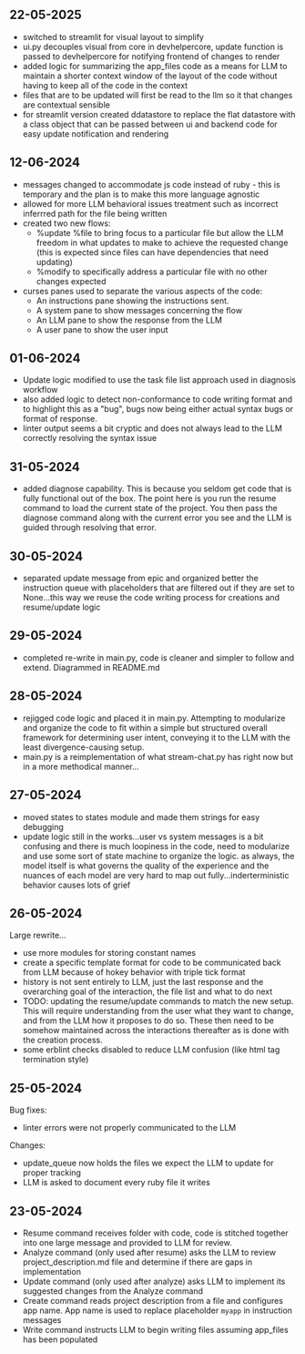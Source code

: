 ## 22-05-2025

- switched to streamlit for visual layout to simplify
- ui.py decouples visual from core in devhelpercore, update function is passed to devhelpercore for notifying frontend of changes to render
- added logic for summarizing the app_files code as a means for LLM to maintain a shorter context window of the layout of the code without having to keep all of the code in the context
- files that are to be updated will first be read to the llm so it that changes are contextual sensible
- for streamlit version created ddatastore to replace the flat datastore with a class object that can be passed between ui and backend code for easy update notification and rendering


## 12-06-2024

- messages changed to accommodate js code instead of ruby - this is temporary and the plan is to make this more language agnostic
- allowed for more LLM behavioral issues treatment such as incorrect inferrred path for the file being written
- created two new flows:
  - %update %file to bring focus to a particular file but allow the LLM freedom in what updates to make to achieve the requested change (this is expected since files can have dependencies that need updating)
  - %modify to specifically address a particular file with no other changes expected
- curses panes used to separate the various aspects of the code:
  - An instructions pane showing the instructions sent.
  - A system pane to show messages concerning the flow
  - An LLM pane to show the response from the LLM
  - A user pane to show the user input

## 01-06-2024

- Update logic modified to use the task file list approach used in diagnosis workflow
- also added logic to detect non-conformance to code writing format and to highlight this as a "bug", bugs now being either actual syntax bugs or format of response.
- linter output seems a bit cryptic and does not always lead to the LLM correctly resolving the syntax issue

## 31-05-2024

- added diagnose capability. This is because you seldom get code that is fully functional out of the box. The point here is you run the resume command to load the current state of the project. You then pass the diagnose command along with the current error you see and the LLM is guided through resolving that error.

## 30-05-2024

- separated update message from epic and organized better the instruction queue with placeholders that are filtered out if they are set to None...this way we reuse the code writing process for creations and resume/update logic

## 29-05-2024

- completed re-write in main.py, code is cleaner and simpler to follow and extend. Diagrammed in README.md

## 28-05-2024

- rejigged code logic and placed it in main.py. Attempting to modularize and organize the code to fit within a simple but structured overall framework for determining user intent, conveying it to the LLM with the least divergence-causing setup.
- main.py is a reimplementation of what stream-chat.py has right now but in a more methodical manner...

## 27-05-2024

- moved states to states module and made them strings for easy debugging
- update logic still in the works...user vs system messages is a bit confusing and there is much loopiness in the code, need to modularize and use some sort of state machine to organize the logic. as always, the model itself is what governs the quality of the experience and the nuances of each model are very hard to map out fully...inderterministic behavior causes lots of grief

## 26-05-2024

Large rewrite...

- use more modules for storing constant names
- create a specific template format for code to be communicated back from LLM because of hokey behavior with triple tick format
- history is not sent entirely to LLM, just the last response and the overarching goal of the interaction, the file list and what to do next
- TODO: updating the resume/update commands to match the new setup. This will require understanding from the user what they want to change, and from the LLM how it proposes to do so. These then need to be somehow maintained across the interactions thereafter as is done with the creation process.
- some erblint checks disabled to reduce LLM confusion (like html tag termination style)

## 25-05-2024

Bug fixes:

- linter errors were not properly communicated to the LLM

Changes:

- update_queue now holds the files we expect the LLM to update for proper tracking
- LLM is asked to document every ruby file it writes

## 23-05-2024

- Resume command receives folder with code, code is stitched together into one large message and provided to LLM for review.
- Analyze command (only used after resume) asks the LLM to review project_description.md file and determine if there are gaps in implementation
- Update command (only used after analyze) asks LLM to implement its suggested changes from the Analyze command
- Create command reads project description from a file and configures app name. App name is used to replace placeholder `myapp` in instruction messages
- Write command instructs LLM to begin writing files assuming app_files has been populated

